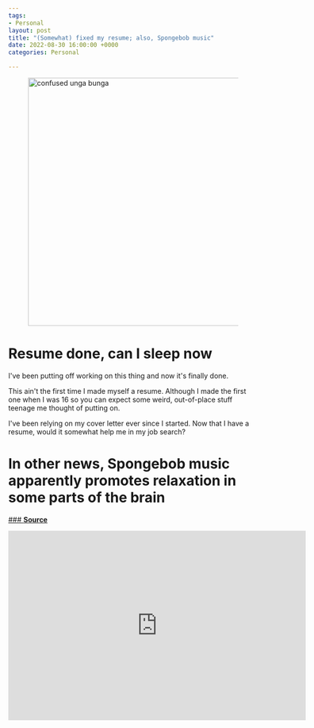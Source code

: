```yaml
---
tags:
- Personal
layout: post
title: "(Somewhat) fixed my resume; also, Spongebob music"
date: 2022-08-30 16:00:00 +0000
categories: Personal

---
```

<figure><img src="https://cdn.discordapp.com/attachments/993410728088305734/1014279032566722570/unga.jpg" alt="confused unga bunga" style="width:500px;"> <figcaption></figcaption> </figure>

# Resume done, can I sleep now

I've been putting off working on this thing and now it's finally done.

This ain't the first time I made myself a resume. Although I made the first one when I was 16 so you can expect some weird, out-of-place stuff teenage me thought of putting on.

I've been relying on my cover letter ever since I started. Now that I have a resume, would it somewhat help me in my job search?

# In other news, Spongebob music apparently promotes relaxation in some parts of the brain

<u> ### [**Source**](https://cdn.discordapp.com/attachments/993410728088305734/1016835522833940550/metal-gear-rising-metal-gear-rising-revengeance.gif)</u>

<iframe width="600" height="382" src="https://www.youtube.com/embed/dJJQTxiW0P8" title="Relaxing SpongeBob Jams for Sleeping/Studying" frameborder="0" allow="accelerometer; autoplay; clipboard-write; encrypted-media; gyroscope; picture-in-picture" allowfullscreen></iframe>